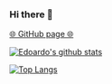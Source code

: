 ### Hi there 👋

[🌐 GitHub page 🌐](https://aedoardo.github.io)

[![Edoardo's github stats](https://github-readme-stats.vercel.app/api?username=aedoardo&count_private=true&theme=dark&include_all_commits=true)](https://github.com/anuraghazra/github-readme-stats)

[![Top Langs](https://github-readme-stats.vercel.app/api/top-langs/?username=aedoardo&layout=compact&theme=dark&count_private=true&include_all_commits=true)](https://github.com/anuraghazra/github-readme-stats)
<!--
**aedoardo/aedoardo** is a ✨ _special_ ✨ repository because its `README.md` (this file) appears on your GitHub profile.

Here are some ideas to get you started:

- 🔭 I’m currently working on ...
- 🌱 I’m currently learning ...
- 👯 I’m looking to collaborate on ...
- 🤔 I’m looking for help with ...
- 💬 Ask me about ...
- 📫 How to reach me: ...
- 😄 Pronouns: ...
- ⚡ Fun fact: ...
-->
